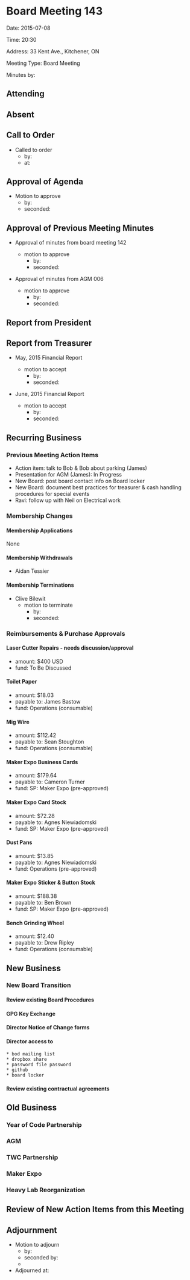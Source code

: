# Board Meeting 143

Date: 2015-07-08

Time: 20:30

Address: 33 Kent Ave., Kitchener, ON

Meeting Type: Board Meeting

Minutes by: 

## Attending

## Absent


## Call to Order
* Called to order
    * by: 
    * at: 

## Approval of Agenda
* Motion to approve
    * by: 
    * seconded: 

## Approval of Previous Meeting Minutes
* Approval of minutes from board meeting 142
    * motion to approve
        * by: 
        * seconded: 
        
* Approval of minutes from AGM 006
    * motion to approve
        * by: 
        * seconded: 

## Report from President



## Report from Treasurer

* May, 2015 Financial Report
    * motion to accept
        * by:
        * seconded:
        
* June, 2015 Financial Report
    * motion to accept
        * by:
        * seconded:
        

## Recurring Business

### Previous Meeting Action Items
* Action item: talk to Bob & Bob about parking (James) 
* Presentation for AGM (James): In Progress
* New Board: post board contact info on Board locker
* New Board: document best practices for treasurer & cash handling procedures for special events
* Ravi: follow up with Neil on Electrical work

### Membership Changes

#### Membership Applications
None

#### Membership Withdrawals
* Aidan Tessier

#### Membership Terminations
* Clive Bilewit
    * motion to terminate
        * by:
        * seconded:

### Reimbursements & Purchase Approvals

#### Laser Cutter Repairs - needs discussion/approval
* amount: $400 USD
* fund: To Be Discussed

#### Toilet Paper
* amount: $18.03
* payable to: James Bastow
* fund: Operations (consumable)

#### Mig Wire
* amount: $112.42
* payable to: Sean Stoughton
* fund: Operations (consumable)

#### Maker Expo Business Cards
* amount: $179.64
* payable to: Cameron Turner
* fund: SP: Maker Expo (pre-approved)

#### Maker Expo Card Stock
* amount: $72.28
* payable to: Agnes Niewiadomski
* fund: SP: Maker Expo (pre-approved)

#### Dust Pans
* amount: $13.85
* payable to: Agnes Niewiadomski
* fund: Operations (pre-approved)

#### Maker Expo Sticker & Button Stock
* amount: $188.38
* payable to: Ben Brown
* fund: SP: Maker Expo (pre-approved)

#### Bench Grinding Wheel
* amount: $12.40
* payable to: Drew Ripley
* fund: Operations (consumable)

## New Business

### New Board Transition

#### Review existing Board Procedures

#### GPG Key Exchange

#### Director Notice of Change forms

#### Director access to
    * bod mailing list
    * dropbox share
    * password file password
    * github
    * board locker 
    
#### Review existing contractual agreements

## Old Business

### Year of Code Partnership

### AGM

### TWC Partnership

### Maker Expo

### Heavy Lab Reorganization

## Review of New Action Items from this Meeting



## Adjournment
* Motion to adjourn
    * by: 
    * seconded by: 
    * 
* Adjourned at:
